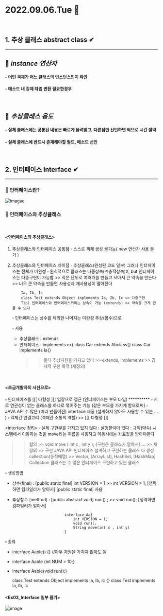 # 2022.09.06.Tue 📅
<br>

## 1. 추상 클래스 abstract class ✔
-----------------------------
## 🔔 *instance 연산자*
#### - 어떤 객체가 어느 클래스의 인스턴스인지 확인
#### - 메소드 내 강제 타입 변환 필요한경우
<br>

## 🔔 *추상클래스 용도*
#### - 실체 클래스에는 공통된 내용은 빠르게 물려받고, 다른점만 선언하면 되므로 시간 절약
#### - 실체 클래스에 반드시 존재해야할 필드, 메소드 선언
<br>


## 2. 인터페이스 Interface ✔
-------------------------------
### 🔔 인터페이스란?
![imagae](https://img1.daumcdn.net/thumb/R1280x0/?scode=mtistory2&fname=https%3A%2F%2Fblog.kakaocdn.net%2Fdn%2FbrgAeM%2FbtqN2VpqaBi%2FkanTFm2nCAyOjYIQL95Bik%2Fimg.png)


### 🔔 인터페이스와 추상클래스
<br>

#### <인터페이스와 추상클래스>
 
 1) 추상클래스와 인터페이스 공통점
    ▫ 스스로 객체 생성 불가능( new 연산자 사용 불가 )
  
 2) 추상클래스와 인터페이스 차이점
 	▫ 추상클래스(완성된 코드 일부) 그러나 인터페이스는 전체가 미완성
 	▫ 원칙적으로 클래스는 다중상속(계층적상속)X, but 인터페이스는 다중구현이 가능함 >> 작은 단위로 여러개를 만들고 모아서 큰 약속을 만든다
 		>> 너무 큰 약속을 만들면 사용성과 재사용성이 떨어진다

            Ia, Ib, Ic
            class Test extends Object inplements Ia, Ib, Ic => 다중구현
            Tip) 인터페이스와 인터페이스끼리는 상속이 가능 (extends) >> 약속을 크게 만들 수 있다
 
 	▫ 인터페이스는 상수를 제외한 나머지는 미완성 추상(함수)으로
 
    ▫ 사용
     - 추상클래스 : extends
     - 인터페이스 : implements
     ex) class Car extends Abclass{}
  	     class Car implements Ia{}
  	   >> 둘다 추상자원을 가지고 있다 >> extends, implements >> 강제적 구현 목적 (재정의)

<br>


#### <초급개발자의 시선으로>
  ▫ 인터페이스를 [[[ 다형성 ]]] 입장으로 접근 (인터페이스는 부모 타입) **********
  ▫ 서로 연관성이 없는 클래스를 하나로 묶어주는 기능 (같은 부모를 가지게 함으로써)
  ▫ JAVA API 수 많은 (미리 만들어진) interface 제공 (설계하지 않아도 사용할 수 있는 ... )
  ▫ 객체간 연결고리 (객체간 소통의 역할) >> [[[ 다형성 ]]] 



<interface 정리>
 ▫ 실제 구현부를 가지고 있지 않다 : 실행블럭이 없다 : 규칙(약속)
 시스템에서 이동하는 것을 move라는 이름을 사용하고 이동시에는 좌표값을 받아야한다
  >> 합의 >> void move ( int x , int y ); {구현은 클래스가 알아서}  ... >> 재정의 >> 구현
  >> JAVA API 인터페이스 설계하고 구현하는 클래스 다 생성
  >> collection(동적배열) >> Vector, [ArrayList], HashSet, [HashMap]
 Collection 클래스는 수 많은 인터페이스 구현하고 있는 클래스
 
 ▫ 생성방법
  - 상수(final) : [public static final] int VERSION = 1 >> int VERSION = 1;
  				  [생략하면 컴파일러가 알아서] [public static final] 사용
  				  
  - 추상함수 (method) : [public abstract void] run () ; >> void run();
    					[생략하면 컴파일러가 알아서] 
    					
                                interface Aa{
                                    int VERSION = 1;
                                    void run();
                                    String move(int x , int y)
                                }

 ▫ 종류
  - interface Aable() {} //아무 자원을 가지지 않아도 됨
  - interface Aable {int NUM = 10;}
  - interface Aable{void run();}

    class Test extends Object implements Ia, Ib, Ic {}
    class Test implements Ia, Ib, Ic


#### <Ex03_Interface 일부 필기>
![image](https://user-images.githubusercontent.com/111114507/188632068-b1536f00-e971-439e-8c4f-a7b7c790d666.png)

